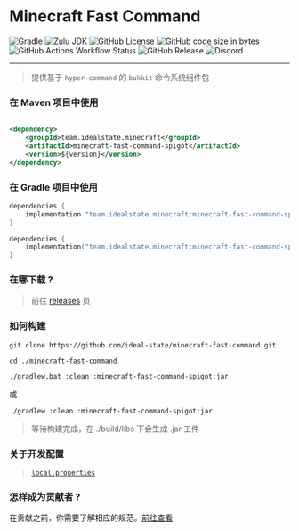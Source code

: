 # Minecraft Fast Command

![Gradle](https://img.shields.io/badge/Gradle-v8%2E5-g?logo=gradle&style=flat-square)
![Zulu JDK](https://img.shields.io/badge/Zulu%20JDK-8-blue?style=flat-square)
![GitHub License](https://img.shields.io/github/license/ideal-state/minecraft-fast-command?style=flat-square)
![GitHub code size in bytes](https://img.shields.io/github/languages/code-size/ideal-state/minecraft-fast-command?style=flat-square&logo=github)
![GitHub Actions Workflow Status](https://img.shields.io/github/actions/workflow/status/ideal-state/minecraft-fast-command/release.yml?style=flat-square)
![GitHub Release](https://img.shields.io/github/v/release/ideal-state/minecraft-fast-command?style=flat-square)
![Discord](https://img.shields.io/discord/1191122625389396098?style=flat-square&logo=discord)

------------------------------------------------------

> 提供基于 `hyper-command` 的 `bukkit` 命令系统组件包

### 在 Maven 项目中使用

```xml

<dependency>
    <groupId>team.idealstate.minecraft</groupId>
    <artifactId>minecraft-fast-command-spigot</artifactId>
    <version>${version}</version>
</dependency>
```

### 在 Gradle 项目中使用

```groovy
dependencies {
    implementation "team.idealstate.minecraft:minecraft-fast-command-spigot:${version}"
}
```

```kotlin
dependencies {
    implementation("team.idealstate.minecraft:minecraft-fast-command-spigot:${version}")
}
```

### 在哪下载 ?

> 前往 [releases](https://github.com/ideal-state/minecraft-fast-command/releases) 页

### 如何构建

```shell
git clone https://github.com/ideal-state/minecraft-fast-command.git
```

```shell
cd ./minecraft-fast-command
```

```shell
./gradlew.bat :clean :minecraft-fast-command-spigot:jar
```

或

```shell
./gradlew :clean :minecraft-fast-command-spigot:jar
```

> 等待构建完成，在 ./build/libs 下会生成 .jar 工件

### 关于开发配置

> [`local.properties`](./local.properties)

### 怎样成为贡献者 ?

在贡献之前，你需要了解相应的规范。[前往查看](https://github.com/ideal-state)

